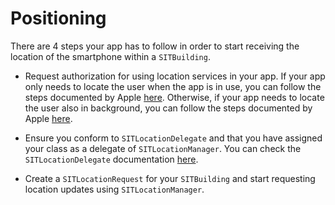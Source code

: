 Positioning
==============================

There are 4 steps your app has to follow in order to start receiving the location of the smartphone within a `SITBuilding`.

- Request authorization for using location services in your app. If your app only needs to locate the user when the app is in use, you can follow the steps documented by Apple [here](https://developer.apple.com/documentation/corelocation/choosing_the_authorization_level_for_location_services/requesting_when-in-use_authorization?language=objc). Otherwise, if your app needs to locate the user also in background, you can follow the steps documented by Apple [here](https://developer.apple.com/documentation/corelocation/choosing_the_authorization_level_for_location_services/requesting_always_authorization?language=objc). 

- Ensure you conform to `SITLocationDelegate` and that you have assigned your class as a delegate of `SITLocationManager`. You can check the `SITLocationDelegate` documentation [here](http://developers.situm.es/sdk_documentation/ios/documentation/html/Protocols/SITLocationDelegate.html).

- Create a `SITLocationRequest` for your `SITBuilding` and start requesting location updates using `SITLocationManager`.